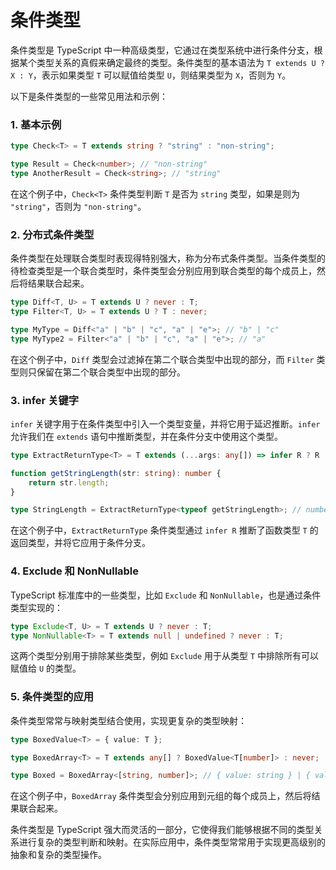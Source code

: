 # 条件类型

条件类型是 TypeScript 中一种高级类型，它通过在类型系统中进行条件分支，根据某个类型关系的真假来确定最终的类型。条件类型的基本语法为 `T extends U ? X : Y`，表示如果类型 `T` 可以赋值给类型 `U`，则结果类型为 `X`，否则为 `Y`。

以下是条件类型的一些常见用法和示例：

### 1. 基本示例

```typescript
type Check<T> = T extends string ? "string" : "non-string";

type Result = Check<number>; // "non-string"
type AnotherResult = Check<string>; // "string"
```

在这个例子中，`Check<T>` 条件类型判断 `T` 是否为 `string` 类型，如果是则为 `"string"`，否则为 `"non-string"`。

### 2. 分布式条件类型

条件类型在处理联合类型时表现得特别强大，称为分布式条件类型。当条件类型的待检查类型是一个联合类型时，条件类型会分别应用到联合类型的每个成员上，然后将结果联合起来。

```typescript
type Diff<T, U> = T extends U ? never : T;
type Filter<T, U> = T extends U ? T : never;

type MyType = Diff<"a" | "b" | "c", "a" | "e">; // "b" | "c"
type MyType2 = Filter<"a" | "b" | "c", "a" | "e">; // "a"
```

在这个例子中，`Diff` 类型会过滤掉在第二个联合类型中出现的部分，而 `Filter` 类型则只保留在第二个联合类型中出现的部分。

### 3. infer 关键字

`infer` 关键字用于在条件类型中引入一个类型变量，并将它用于延迟推断。`infer` 允许我们在 `extends` 语句中推断类型，并在条件分支中使用这个类型。

```typescript
type ExtractReturnType<T> = T extends (...args: any[]) => infer R ? R : any;

function getStringLength(str: string): number {
    return str.length;
}

type StringLength = ExtractReturnType<typeof getStringLength>; // number
```

在这个例子中，`ExtractReturnType` 条件类型通过 `infer R` 推断了函数类型 `T` 的返回类型，并将它应用于条件分支。

### 4. Exclude 和 NonNullable

TypeScript 标准库中的一些类型，比如 `Exclude` 和 `NonNullable`，也是通过条件类型实现的：

```typescript
type Exclude<T, U> = T extends U ? never : T;
type NonNullable<T> = T extends null | undefined ? never : T;
```

这两个类型分别用于排除某些类型，例如 `Exclude` 用于从类型 `T` 中排除所有可以赋值给 `U` 的类型。

### 5. 条件类型的应用

条件类型常常与映射类型结合使用，实现更复杂的类型映射：

```typescript
type BoxedValue<T> = { value: T };

type BoxedArray<T> = T extends any[] ? BoxedValue<T[number]> : never;

type Boxed = BoxedArray<[string, number]>; // { value: string } | { value: number }
```

在这个例子中，`BoxedArray` 条件类型会分别应用到元组的每个成员上，然后将结果联合起来。

条件类型是 TypeScript 强大而灵活的一部分，它使得我们能够根据不同的类型关系进行复杂的类型判断和映射。在实际应用中，条件类型常常用于实现更高级别的抽象和复杂的类型操作。
